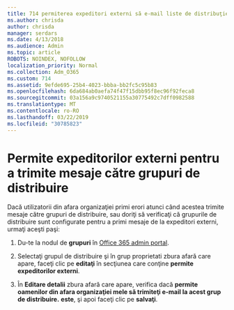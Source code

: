 ```yaml
---
title: 714 permiterea expeditori externi să e-mail liste de distribuţie
ms.author: chrisda
author: chrisda
manager: serdars
ms.date: 4/13/2018
ms.audience: Admin
ms.topic: article
ROBOTS: NOINDEX, NOFOLLOW
localization_priority: Normal
ms.collection: Adm_O365
ms.custom: 714
ms.assetid: 9efde695-25b4-4023-bbba-bb2fc5c95b83
ms.openlocfilehash: 6da684ab0aefa74f47f15dbb95f8ec96f92feca8
ms.sourcegitcommit: 03a156a9c9740521155a30775492c7dff0982588
ms.translationtype: MT
ms.contentlocale: ro-RO
ms.lasthandoff: 03/22/2019
ms.locfileid: "30785823"
---
```

# <a name="allow-external-senders-to-send-messages-to-distribution-groups"></a>Permite expeditorilor externi pentru a trimite mesaje către grupuri de distribuire

Dacă utilizatorii din afara organizaţiei primi erori atunci când acestea trimite mesaje către grupuri de distribuire, sau doriţi să verificaţi că grupurile de distribuire sunt configurate pentru a primi mesaje de la expeditori externi, urmaţi aceşti paşi:
  
1. Du-te la nodul de **grupuri** în [Office 365 admin portal](https://portal.office.com/adminportal/home#/groups).
    
2. Selectaţi grupul de distribuire şi în grup proprietati zbura afară care apare, faceţi clic pe **editaţi** în secţiunea care conţine **permite expeditorilor externi**.
    
3. În **Editare detalii** zbura afară care apare, verifica dacă **permite oamenilor din afara organizaţiei mele să trimiteţi e-mail la acest grup de distribuire.** **este**, şi apoi faceţi clic pe **salvaţi**.
    

